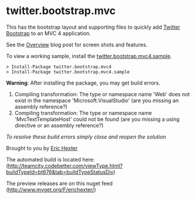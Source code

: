 twitter.bootstrap.mvc
===================================================

This has the bootstrap layout and supporting files to quickly add [Twitter Bootstrap](http://twitter.github.com/bootstrap/) to an MVC 4 application. <br />

See the [Overview](http://lostechies.com/erichexter/2012/11/19/twitter-bootstrap-mvc4-the-template-nuget-package-for-asp-net-mvc4-projects/) blog post for screen shots and features.

To view a working sample, install the [twitter.bootstrap.mvc4.sample](http://nuget.org/packages/twitter.bootstrap.mvc4.sample).

	> Install-Package twitter.bootstrap.mvc4
	> Install-Package twitter.bootstrap.mvc4.sample



**Warning**: After installing the package, you may get build errors.

1. Compiling transformation: The type or namespace name 'Web' does not exist in the namespace 'Microsoft.VisualStudio' (are you missing an assembly reference?) 
2. Compiling transformation: The type or namespace name 'MvcTextTemplateHost' could not be found (are you missing a using directive or an assembly reference?) 

_To resolve these build errors simply close and reopen the solution_


Brought to you by [Eric Hexter](http://lostechies.com/erichexter/)


The automated build is located here: (http://teamcity.codebetter.com/viewType.html?buildTypeId=bt676&tab=buildTypeStatusDiv)

The preview releases are on this nuget feed (http://www.myget.org/F/erichexter/)